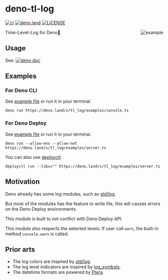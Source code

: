 # deno-tl-log

[![ci](https://github.com/kawarimidoll/deno-tl-log/workflows/ci/badge.svg)](.github/workflows/ci.yml)
[![deno.land](https://img.shields.io/badge/deno-%5E1.14.0-green?logo=deno)](https://deno.land)
[![LICENSE](https://img.shields.io/badge/license-MIT-brightgreen)](LICENSE)

<img align="right" src="https://user-images.githubusercontent.com/8146876/132111226-d4eef47f-683b-4353-8c5a-fbd1f6314eea.png" alt="example">
<!-- assets: https://github.com/kawarimidoll/deno-tl-log/issues/1 -->

Time-Level-Log for Deno🦕

## Usage

See:
[![deno doc](https://doc.deno.land/badge.svg)](https://doc.deno.land/https/deno.land/x/tl_log/mod.ts)

## Examples

### For Deno CLI

See [example file](examples/console.ts) or run it in your terminal.

```
deno run https://deno.land/x/tl_log/examples/console.ts
```

### For Deno Deploy

See [example file](examples/server.ts) or run it in your terminal.

```
deno run --allow-env --allow-net https://deno.land/x/tl_log/examples/server.ts
```

You can also use [deployctl](https://github.com/deno_land/deployctl).

```
deployctl run --libs="" https://deno.land/x/tl_log/examples/server.ts
```

## Motivation

Deno already has some log modules, such as [std/log](https://deno.land/std/log).

But most of the modules has the feature to write file, this will causes errors
on the Deno Deploy environments.

This module is built to not conflict with Deno Deploy API.

This module also respects the selected levels. If user call `warn`, the built-in
method `console.warn` is called.

## Prior arts

- The log colors are inspired by [std/log](https://deno.land/std/log).
- The log level indicators are inspired by
  [log_symbols](https://deno.land/x/log_symbols).
- The datetime formats are powered by [Ptera](https://deno.land/x/ptera).

